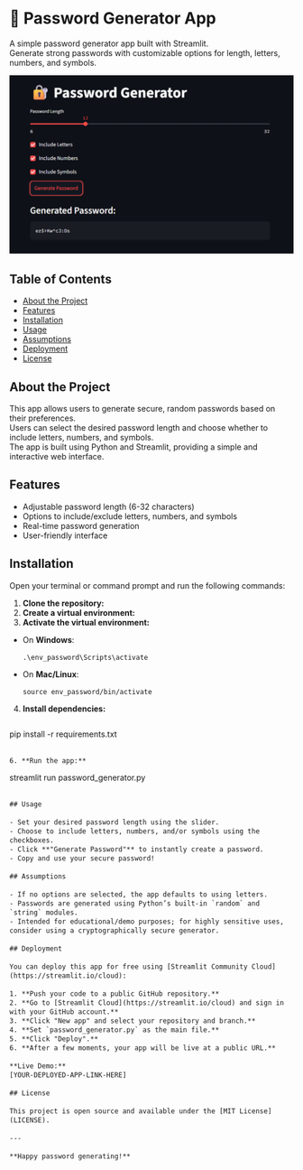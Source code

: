 # 🔐 Password Generator App

A simple password generator app built with Streamlit.  
Generate strong passwords with customizable options for length, letters, numbers, and symbols.

![App Screenshot](app_screenshot.png)

## Table of Contents
- [About the Project](#about-the-project)
- [Features](#features)
- [Installation](#installation)
- [Usage](#usage)
- [Assumptions](#assumptions)
- [Deployment](#deployment)
- [License](#license)

## About the Project

This app allows users to generate secure, random passwords based on their preferences.  
Users can select the desired password length and choose whether to include letters, numbers, and symbols.  
The app is built using Python and Streamlit, providing a simple and interactive web interface.

## Features

- Adjustable password length (6-32 characters)
- Options to include/exclude letters, numbers, and symbols
- Real-time password generation
- User-friendly interface

## Installation

Open your terminal or command prompt and run the following commands:

1. **Clone the repository:** 
2. **Create a virtual environment:**
3. **Activate the virtual environment:**
- On **Windows**:
  ```
  .\env_password\Scripts\activate
  ```
- On **Mac/Linux**:
  ```
  source env_password/bin/activate
  ```

4. **Install dependencies:**
   ```
  pip install -r requirements.txt
  ```

6. **Run the app:**
   ```
  streamlit run password_generator.py
  ```

## Usage

- Set your desired password length using the slider.
- Choose to include letters, numbers, and/or symbols using the checkboxes.
- Click **"Generate Password"** to instantly create a password.
- Copy and use your secure password!

## Assumptions

- If no options are selected, the app defaults to using letters.
- Passwords are generated using Python’s built-in `random` and `string` modules.
- Intended for educational/demo purposes; for highly sensitive uses, consider using a cryptographically secure generator.

## Deployment

You can deploy this app for free using [Streamlit Community Cloud](https://streamlit.io/cloud):

1. **Push your code to a public GitHub repository.**
2. **Go to [Streamlit Cloud](https://streamlit.io/cloud) and sign in with your GitHub account.**
3. **Click "New app" and select your repository and branch.**
4. **Set `password_generator.py` as the main file.**
5. **Click "Deploy".**
6. **After a few moments, your app will be live at a public URL.**

**Live Demo:**  
[YOUR-DEPLOYED-APP-LINK-HERE]

## License

This project is open source and available under the [MIT License](LICENSE).

---

**Happy password generating!**


